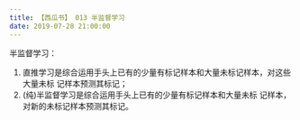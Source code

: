 ```yaml
---
title: 【西瓜书】 013 半监督学习
date: 2019-07-28 21:00:00
---
```


半监督学习：
1. 直推学习是综合运用手头上已有的少量有标记样本和大量未标记样本，对这些大量未标 记样本预测其标记；
2. (纯)半监督学习是综合运用手头上已有的少量有标记样本和大量未标 记样本，对新的未标记样本预测其标记。
